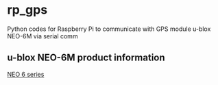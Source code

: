 # rp_gps
Python codes for Raspberry Pi to communicate with GPS module u-blox NEO-6M via serial comm

## u-blox NEO-6M product information
[NEO 6 series](https://www.u-blox.com/en/product/neo-6-series)